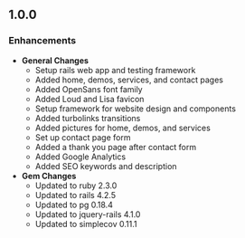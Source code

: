 ## 1.0.0

### Enhancements
- **General Changes**
  - Setup rails web app and testing framework
  - Added home, demos, services, and contact pages
  - Added OpenSans font family
  - Added Loud and Lisa favicon
  - Setup framework for website design and components
  - Added turbolinks transitions
  - Added pictures for home, demos, and services
  - Set up contact page form
  - Added a thank you page after contact form
  - Added Google Analytics
  - Added SEO keywords and description
- **Gem Changes**
  - Updated to ruby 2.3.0
  - Updated to rails 4.2.5
  - Updated to pg 0.18.4
  - Updated to jquery-rails 4.1.0
  - Updated to simplecov 0.11.1
